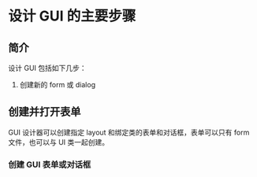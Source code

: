 # 设计 GUI 的主要步骤

## 简介

设计 GUI 包括如下几步：

1. 创建新的 form 或 dialog


## 创建并打开表单

GUI 设计器可以创建指定 layout 和绑定类的表单和对话框，表单可以只有 form 文件，也可以与 UI 类一起创建。

### 创建 GUI 表单或对话框

